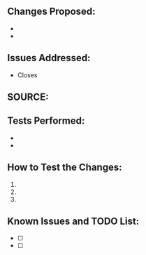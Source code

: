 <!-- First of all, THANK YOU for your contribution. -->

## Changes Proposed:
- 
- 

## Issues Addressed:
<!-- If your fix has a relating issue, link it below -->
- Closes

## SOURCE:
<!-- If you can, include a source that can strengthen your claim -->

## Tests Performed:
<!-- Does it build without errors? Did you test in-game? What did you test? On which OS did you test? Describe any other tests performed -->

- 
- 


## How to Test the Changes:
<!-- Describe in a detailed step-by-step order how to test the changes -->

1.
2.
3.

## Known Issues and TODO List:
<!-- Is there anything else left to do after this PR? -->

- [ ]
- [ ]

